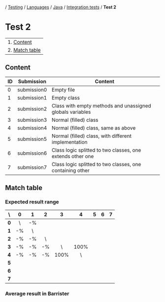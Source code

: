 / [Testing](../../../../README.MD) / [Languages](../../../README.MD) / [Java](../../README.MD) / [Integration tests](../README.MD) / **Test 2**

# Test 2
||
|-|
|1. [Content](#content)|
|2. [Match table](#match-table)|

## Content
| ID | Submission | Content |
| -- | ---------- | ------- |
| 0 | submission0 | Empty file |
| 1 | submission1 | Empty class|
| 2 | submission2 | Class with empty methods and unassigned globals variables|
| 3 | submission3 | Normal (filled) class |
| 4 | submission4 | Normal (filled) class, same as above |
| 5 | submission5 | Normal (filled) class, with different implementation |
| 6 | submission6 | Class logic splitted to two classes, one extends other one |
| 7 | submission7 | Class logic splitted to two classes, one containing other |

## Match table
### Expected result range
|  \  |  0  |  1  |  2  |  3  |  4  |  5  |  6  |  7  |
| :-: | :-: | :-: | :-: | :-: | :-: | :-: | :-: | :-: |
|**0**|  \  |  -% |
|**1**|  -% |  \  |
|**2**|  -% |  -% |  \  |
|**3**|  -% |  -% |  -% |  \  | 100%|
|**4**|  -% |  -% |  -% | 100%|  \  |
|**5**|
|**6**|
|**7**|

### Average result in Barrister
